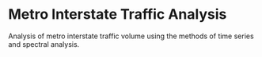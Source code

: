 # Metro Interstate Traffic Analysis
 Analysis of metro interstate traffic volume using the methods of time series  and spectral analysis.
